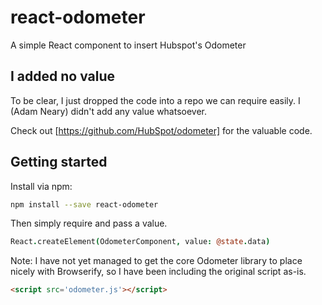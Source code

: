 # react-odometer

A simple React component to insert Hubspot's Odometer

## I added no value

To be clear, I just dropped the code into a repo we can require easily. I (Adam
Neary) didn't add any value whatsoever.

Check out [https://github.com/HubSpot/odometer] for the valuable code.

## Getting started

Install via npm:

```bash
npm install --save react-odometer
```

Then simply require and pass a value.

```coffee
React.createElement(OdometerComponent, value: @state.data)
```

Note: I have not yet managed to get the core Odometer library to place nicely
with Browserify, so I have been including the original script as-is.
```html
<script src='odometer.js'></script>
```

